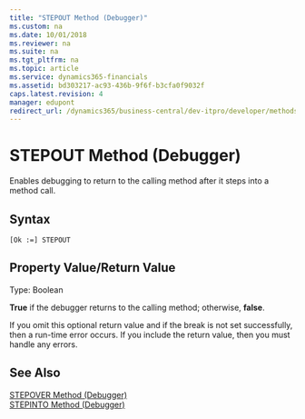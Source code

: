 ```yaml
---
title: "STEPOUT Method (Debugger)"
ms.custom: na
ms.date: 10/01/2018
ms.reviewer: na
ms.suite: na
ms.tgt_pltfrm: na
ms.topic: article
ms.service: dynamics365-financials
ms.assetid: bd303217-ac93-436b-9f6f-b3cfa0f9032f
caps.latest.revision: 4
manager: edupont
redirect_url: /dynamics365/business-central/dev-itpro/developer/methods-auto/library
---
```


 

# STEPOUT Method (Debugger)
Enables debugging to return to the calling method after it steps into a method call.  
  
## Syntax  
  
```  
[Ok :=] STEPOUT   
```  
  
## Property Value/Return Value  
 Type: Boolean  
  
 **True** if the debugger returns to the calling method; otherwise, **false**.  
  
 If you omit this optional return value and if the break is not set successfully, then a run-time error occurs. If you include the return value, then you must handle any errors.  
  
## See Also  
[STEPOVER Method \(Debugger\)](devenv-STEPOVER-Method-Debugger.md)   
[STEPINTO Method \(Debugger\)](devenv-STEPINTO-Method-Debugger.md)  
<!--  [Breakpoints](Breakpoints.md)  -->